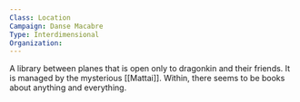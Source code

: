 ```yaml
---
Class: Location
Campaign: Danse Macabre
Type: Interdimensional
Organization:
---
```

A library between planes that is open only to dragonkin and their friends. It is managed by the mysterious [[Mattai]]. Within, there seems to be books about anything and everything.